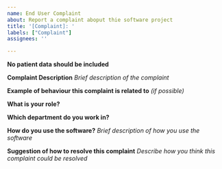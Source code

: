 ```yaml
---
name: End User Complaint
about: Report a complaint aboput thie software project
title: '[Complaint]: '
labels: ["Complaint"]
assignees: ''

---
```


**No patient data should be included**

**Complaint Description**
*Brief description of the complaint*

**Example of behaviour this complaint is related to**
*(if possible)*

**What is your role?**

**Which department do you work in?**

**How do you use the software?**
*Brief description of how you use the software*

**Suggestion of how to resolve this complaint**
*Describe how you think this complaint could be resolved*
